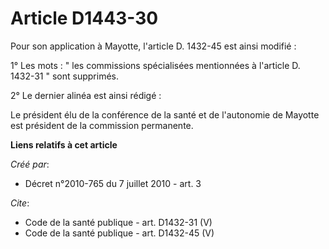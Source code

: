 # Article D1443-30

Pour son application à Mayotte, l'article D. 1432-45 est ainsi modifié : 

1° Les mots : " les commissions spécialisées mentionnées à l'article D. 1432-31 " sont supprimés. 

2° Le dernier alinéa est ainsi rédigé : 

Le président élu de la conférence de la santé et de l'autonomie de Mayotte est président de la commission permanente.

**Liens relatifs à cet article**

_Créé par_:

  - Décret n°2010-765 du 7 juillet 2010 - art. 3

_Cite_:

  - Code de la santé publique - art. D1432-31 (V)
  - Code de la santé publique - art. D1432-45 (V)
